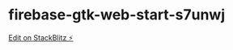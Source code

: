 # firebase-gtk-web-start-s7unwj

[Edit on StackBlitz ⚡️](https://stackblitz.com/edit/firebase-gtk-web-start-s7unwj)